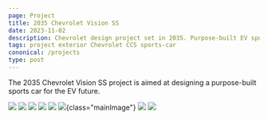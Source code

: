 ```yaml
---
page: Project
title: 2035 Chevrolet Vision SS
date: 2023-11-02
description: Chevrolet design project set in 2035. Purpose-built EV sports car.
tags: project exterior Chevrolet CCS sports-car
cononical: /projects
type: post
---
```


The 2035 Chevrolet Vision SS project is aimed at designing a purpose-built sports car for the EV future.

![](VisionSS_1.jpg)
![](VisionSS_2.jpg)
![](VisionSS_3.jpg)
![](VisionSS_4.jpg)
![](VisionSS_Render_1.jpg)
![](VisionSS_Render_2.jpg){class="mainImage"}
![](VisionSS_Render_3.jpg)
![](VisionSS_6.jpg)